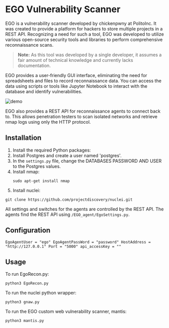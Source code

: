 # EGO Vulnerability Scanner

EGO is a vulnerability scanner developed by chickenpwny at PolitoInc. It was created to provide a platform for hackers to store multiple projects in a REST API. Recognizing a need for such a tool, EGO was developed to utilize various open-source security tools and libraries to perform comprehensive reconnaissance scans.

> **Note:** As this tool was developed by a single developer, it assumes a fair amount of technical knowledge and currently lacks documentation.

EGO provides a user-friendly GUI interface, eliminating the need for spreadsheets and files to record reconnaissance data. You can access the data using scripts or tools like Jupyter Notebook to interact with the database and identify vulnerabilities.

![demo](https://github.com/PolitoInc/EGOAlpha/assets/143764389/94619dd1-a8a3-420c-92b4-6c66f00ff0d7)

EGO also provides a REST API for reconnaissance agents to connect back to. This allows penetration testers to scan isolated networks and retrieve nmap logs using only the HTTP protocol.

## Installation

1. Install the required Python packages: 
2. Install Postgres and create a user named 'postgres'.
3. In the `settings.py` file, change the DATABASES PASSWORD AND USER to the Postgres values.
4. Install nmap:
   ```
   sudo apt-get install nmap
   ```
5. Install nuclei: 
```
git clone https://github.com/projectdiscovery/nuclei.git
```

All settings and switches for the agents are controlled by the REST API. The agents find the REST API using `/EGO_agent/EgoSettings.py`.
## Configuration
```
EgoAgentUser = "ego" EgoAgentPassWord = "password" HostAddress = "http://127.0.0.1" Port = "5000" api_accessKey = ""
```
## Usage
To run EgoRecon.py: 
```
python3 EgoRecon.py
```
To run the nuclei python wrapper: 
```
python3 gnaw.py
```
To run the EGO custom web vulnerability scanner, mantis: 
```
python3 mantis.py
```
